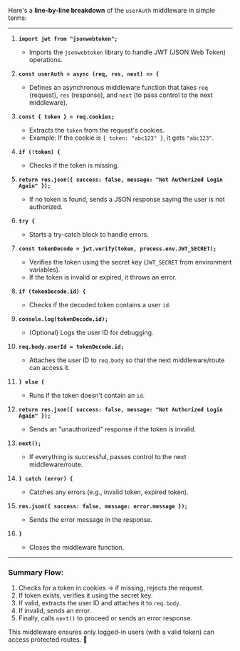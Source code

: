 Here's a **line-by-line breakdown** of the `userAuth` middleware in simple terms:

---

1. **`import jwt from "jsonwebtoken";`**

   - Imports the `jsonwebtoken` library to handle JWT (JSON Web Token) operations.

2. **`const userAuth = async (req, res, next) => {`**

   - Defines an asynchronous middleware function that takes `req` (request), `res` (response), and `next` (to pass control to the next middleware).

3. **`const { token } = req.cookies;`**

   - Extracts the `token` from the request's cookies.
   - Example: If the cookie is `{ token: "abc123" }`, it gets `"abc123"`.

4. **`if (!token) {`**

   - Checks if the token is missing.

5. **`return res.json({ success: false, message: "Not Authorized Login Again" });`**

   - If no token is found, sends a JSON response saying the user is not authorized.

6. **`try {`**

   - Starts a try-catch block to handle errors.

7. **`const tokenDecode = jwt.verify(token, process.env.JWT_SECRET);`**

   - Verifies the token using the secret key (`JWT_SECRET` from environment variables).
   - If the token is invalid or expired, it throws an error.

8. **`if (tokenDecode.id) {`**

   - Checks if the decoded token contains a user `id`.

9. **`console.log(tokenDecode.id);`**

   - (Optional) Logs the user ID for debugging.

10. **`req.body.userId = tokenDecode.id;`**

    - Attaches the user ID to `req.body` so that the next middleware/route can access it.

11. **`} else {`**

    - Runs if the token doesn’t contain an `id`.

12. **`return res.json({ success: false, message: "Not Authorized Login Again" });`**

    - Sends an "unauthorized" response if the token is invalid.

13. **`next();`**

    - If everything is successful, passes control to the next middleware/route.

14. **`} catch (error) {`**

    - Catches any errors (e.g., invalid token, expired token).

15. **`res.json({ success: false, message: error.message });`**

    - Sends the error message in the response.

16. **`}`**
    - Closes the middleware function.

---

### **Summary Flow**:

1. Checks for a token in cookies → if missing, rejects the request.
2. If token exists, verifies it using the secret key.
3. If valid, extracts the user ID and attaches it to `req.body`.
4. If invalid, sends an error.
5. Finally, calls `next()` to proceed or sends an error response.

This middleware ensures only logged-in users (with a valid token) can access protected routes. 🚀
